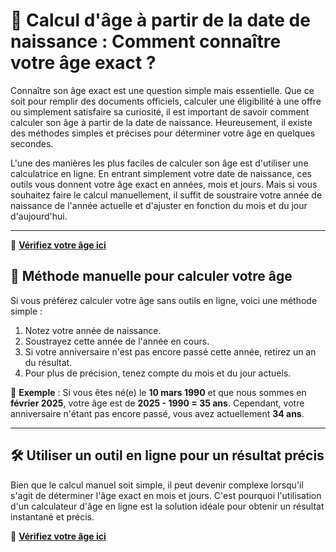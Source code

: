 # 📅 Calcul d'âge à partir de la date de naissance : Comment connaître votre âge exact ?

Connaître son âge exact est une question simple mais essentielle. Que ce soit pour remplir des documents officiels, calculer une éligibilité à une offre ou simplement satisfaire sa curiosité, il est important de savoir comment calculer son âge à partir de la date de naissance. Heureusement, il existe des méthodes simples et précises pour déterminer votre âge en quelques secondes.

L'une des manières les plus faciles de calculer son âge est d'utiliser une calculatrice en ligne. En entrant simplement votre date de naissance, ces outils vous donnent votre âge exact en années, mois et jours. Mais si vous souhaitez faire le calcul manuellement, il suffit de soustraire votre année de naissance de l'année actuelle et d'ajuster en fonction du mois et du jour d'aujourd'hui.

---
🔗 **[Vérifiez votre âge ici](https://calculatricemultitool.blogspot.com/?m=1)**

## 📝 Méthode manuelle pour calculer votre âge

Si vous préférez calculer votre âge sans outils en ligne, voici une méthode simple :

1. Notez votre année de naissance.
2. Soustrayez cette année de l'année en cours.
3. Si votre anniversaire n'est pas encore passé cette année, retirez un an du résultat.
4. Pour plus de précision, tenez compte du mois et du jour actuels.

📌 **Exemple** : Si vous êtes né(e) le **10 mars 1990** et que nous sommes en **février 2025**, votre âge est de **2025 - 1990 = 35 ans**. Cependant, votre anniversaire n'étant pas encore passé, vous avez actuellement **34 ans**.

---

## 🛠️ Utiliser un outil en ligne pour un résultat précis

Bien que le calcul manuel soit simple, il peut devenir complexe lorsqu'il s'agit de déterminer l'âge exact en mois et jours. C'est pourquoi l'utilisation d'un calculateur d'âge en ligne est la solution idéale pour obtenir un résultat instantané et précis.

🔗 **[Vérifiez votre âge ici](https://calculatricemultitool.blogspot.com/?m=1)**
